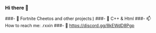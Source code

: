 ### Hi there 👋

###- 🔭 Fortnite Cheetos and other projects:)
###- 🌱 C++ & Html
###- 📫 How to reach me: .rxxin
###- 💜 https://discord.gg/8kEWdD8Pgp

